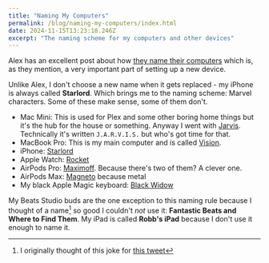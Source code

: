 ```yaml
---
title: "Naming My Computers"
permalink: /blog/naming-my-computers/index.html
date: 2024-11-15T13:23:18.246Z
excerpt: "The naming scheme for my computers and other devices"
---
```


Alex has an excellent post about how [they name their computers](https://alexwlchan.net/2024/how-i-name-my-computers/) which is, as they mention, a very important part of setting up a new device.

Unlike Alex, I don't choose a new name when it gets replaced - my iPhone is always called **Starlord**. Which brings me to the naming scheme: Marvel characters. Some of these make sense, some of them don't.

- Mac Mini: This is used for Plex and some other boring home things but it's the hub for the house or something. Anyway I went with [Jarvis](https://en.wikipedia.org/wiki/J.A.R.V.I.S.). Technically it's written `J.A.R.V.I.S.` but who's got time for that.
- MacBook Pro: This is my main computer and is called [Vision](https://en.wikipedia.org/wiki/Vision_(Marvel_Comics)).
- iPhone: [Starlord](https://en.wikipedia.org/wiki/Star-Lord)
- Apple Watch: [Rocket](https://en.wikipedia.org/wiki/Rocket_Raccoon)
- AirPods Pro: [Maximoff](https://uncannyxmen.net/family-tree/magneto-maximoff-family-tree). Because there's two of them? A clever one.
- AirPods Max: [Magneto](https://en.wikipedia.org/wiki/Magneto_(Marvel_Comics)) because metal
- My black Apple Magic keyboard: [Black Widow](https://en.wikipedia.org/wiki/Black_Widow_(Natasha_Romanova))

My Beats Studio buds are the one exception to this naming rule because I thought of a name[^1] so good I couldn't _not_ use it: **Fantastic Beats and Where to Find Them**. My iPad is called **Robb's iPad** because I don't use it enough to name it.

[^1]: I originally thought of this joke for [this tweet](https://hellsite.rknight.me/988709761700040704/)